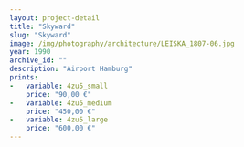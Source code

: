 ```yaml
---
layout: project-detail
title: "Skyward"
slug: "Skyward"
image: /img/photography/architecture/LEISKA_1807-06.jpg
year: 1990
archive_id: ""
description: "Airport Hamburg"
prints:
-   variable: 4zu5_small
    price: "90,00 €"
-   variable: 4zu5_medium
    price: "450,00 €"
-   variable: 4zu5_large
    price: "600,00 €"
---
```

